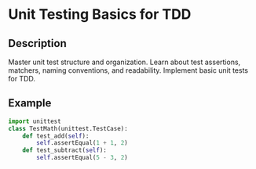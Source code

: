 # Unit Testing Basics for TDD

## Description
Master unit test structure and organization. Learn about test assertions, matchers, naming conventions, and readability. Implement basic unit tests for TDD.

## Example
```python
import unittest
class TestMath(unittest.TestCase):
    def test_add(self):
        self.assertEqual(1 + 1, 2)
    def test_subtract(self):
        self.assertEqual(5 - 3, 2)
```
